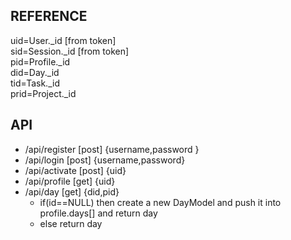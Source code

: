 ## REFERENCE

uid=User.\_id [from token]  
sid=Session.\_id [from token]  
pid=Profile.\_id  
did=Day.\_id  
tid=Task.\_id  
prid=Project.\_id

## API

- /api/register [post] {username,password }
- /api/login [post] {username,password}
- /api/activate [post] {uid}
- /api/profile [get] {uid}
- /api/day [get] {did,pid}
  - if(id==NULL) then create a new DayModel and push it into profile.days[] and return day
  - else return day
